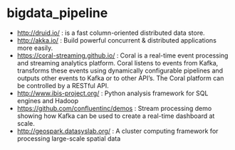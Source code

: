 # bigdata_pipeline
- http://druid.io/ :  is a fast column-oriented distributed data store.
- http://akka.io/ : Build powerful concurrent & distributed applications more easily.
- https://coral-streaming.github.io/ : Coral is a real-time event processing and streaming analytics platform. Coral listens to events from Kafka, transforms these events using dynamically configurable pipelines and outputs other events to Kafka or to other API’s. The Coral platform can be controlled by a RESTful API.
- http://www.ibis-project.org/ : Python analysis framework for SQL engines and Hadoop
- https://github.com/confluentinc/demos : Stream processing demo showing how Kafka can be used to create a real-time dashboard at scale.
- http://geospark.datasyslab.org/ : A cluster computing framework for processing large-scale spatial data
